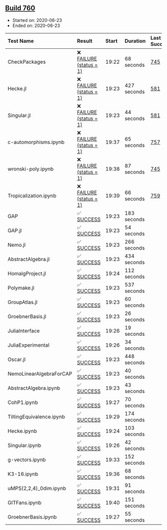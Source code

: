 ## [Build 760](https://oscarci.mathematik.uni-kl.de/job/oscar-julia-1.4/760/)

* Started on: 2020-06-23
* Ended on: 2020-06-23

| Test Name    | Result | Start | Duration | Last Success | First Failure |
|:-------------|:-------|:------|:---------|:-------------|:--------------|
| CheckPackages | ❌ [FAILURE (status = 1)](https://oscarci.mathematik.uni-kl.de/job/oscar-julia-1.4/760/artifact/logs/build-760/CheckPackages.log) | 19:22 | 68 seconds | [745](https://oscarci.mathematik.uni-kl.de/job/oscar-julia-1.4/745/) | [746](https://oscarci.mathematik.uni-kl.de/job/oscar-julia-1.4/746/) |
| Hecke.jl | ❌ [FAILURE (status = 1)](https://oscarci.mathematik.uni-kl.de/job/oscar-julia-1.4/760/artifact/logs/build-760/Hecke.jl.log) | 19:23 | 427 seconds | [581](https://oscarci.mathematik.uni-kl.de/job/oscar-julia-1.4/581/) | [582](https://oscarci.mathematik.uni-kl.de/job/oscar-julia-1.4/582/) |
| Singular.jl | ❌ [FAILURE (status = 1)](https://oscarci.mathematik.uni-kl.de/job/oscar-julia-1.4/760/artifact/logs/build-760/Singular.jl.log) | 19:23 | 44 seconds | [581](https://oscarci.mathematik.uni-kl.de/job/oscar-julia-1.4/581/) | [582](https://oscarci.mathematik.uni-kl.de/job/oscar-julia-1.4/582/) |
| c-automorphisms.ipynb | ❌ [FAILURE (status = 1)](https://oscarci.mathematik.uni-kl.de/job/oscar-julia-1.4/760/artifact/logs/build-760/c-automorphisms.ipynb.log) | 19:37 | 65 seconds | [757](https://oscarci.mathematik.uni-kl.de/job/oscar-julia-1.4/757/) | [758](https://oscarci.mathematik.uni-kl.de/job/oscar-julia-1.4/758/) |
| wronski-poly.ipynb | ❌ [FAILURE (status = 1)](https://oscarci.mathematik.uni-kl.de/job/oscar-julia-1.4/760/artifact/logs/build-760/wronski-poly.ipynb.log) | 19:38 | 87 seconds | [745](https://oscarci.mathematik.uni-kl.de/job/oscar-julia-1.4/745/) | [746](https://oscarci.mathematik.uni-kl.de/job/oscar-julia-1.4/746/) |
| Tropicalization.ipynb | ❌ [FAILURE (status = 1)](https://oscarci.mathematik.uni-kl.de/job/oscar-julia-1.4/760/artifact/logs/build-760/Tropicalization.ipynb.log) | 19:39 | 66 seconds | [759](https://oscarci.mathematik.uni-kl.de/job/oscar-julia-1.4/759/) | [760](https://oscarci.mathematik.uni-kl.de/job/oscar-julia-1.4/760/) |
| GAP | ✅ [SUCCESS](https://oscarci.mathematik.uni-kl.de/job/oscar-julia-1.4/760/artifact/logs/build-760/GAP.log) | 19:23 | 183 seconds |  |  |
| GAP.jl | ✅ [SUCCESS](https://oscarci.mathematik.uni-kl.de/job/oscar-julia-1.4/760/artifact/logs/build-760/GAP.jl.log) | 19:23 | 54 seconds |  |  |
| Nemo.jl | ✅ [SUCCESS](https://oscarci.mathematik.uni-kl.de/job/oscar-julia-1.4/760/artifact/logs/build-760/Nemo.jl.log) | 19:23 | 266 seconds |  |  |
| AbstractAlgebra.jl | ✅ [SUCCESS](https://oscarci.mathematik.uni-kl.de/job/oscar-julia-1.4/760/artifact/logs/build-760/AbstractAlgebra.jl.log) | 19:23 | 434 seconds |  |  |
| HomalgProject.jl | ✅ [SUCCESS](https://oscarci.mathematik.uni-kl.de/job/oscar-julia-1.4/760/artifact/logs/build-760/HomalgProject.jl.log) | 19:24 | 112 seconds |  |  |
| Polymake.jl | ✅ [SUCCESS](https://oscarci.mathematik.uni-kl.de/job/oscar-julia-1.4/760/artifact/logs/build-760/Polymake.jl.log) | 19:23 | 537 seconds |  |  |
| GroupAtlas.jl | ✅ [SUCCESS](https://oscarci.mathematik.uni-kl.de/job/oscar-julia-1.4/760/artifact/logs/build-760/GroupAtlas.jl.log) | 19:23 | 60 seconds |  |  |
| GroebnerBasis.jl | ✅ [SUCCESS](https://oscarci.mathematik.uni-kl.de/job/oscar-julia-1.4/760/artifact/logs/build-760/GroebnerBasis.jl.log) | 19:23 | 26 seconds |  |  |
| JuliaInterface | ✅ [SUCCESS](https://oscarci.mathematik.uni-kl.de/job/oscar-julia-1.4/760/artifact/logs/build-760/JuliaInterface.log) | 19:26 | 19 seconds |  |  |
| JuliaExperimental | ✅ [SUCCESS](https://oscarci.mathematik.uni-kl.de/job/oscar-julia-1.4/760/artifact/logs/build-760/JuliaExperimental.log) | 19:26 | 34 seconds |  |  |
| Oscar.jl | ✅ [SUCCESS](https://oscarci.mathematik.uni-kl.de/job/oscar-julia-1.4/760/artifact/logs/build-760/Oscar.jl.log) | 19:23 | 448 seconds |  |  |
| NemoLinearAlgebraForCAP | ✅ [SUCCESS](https://oscarci.mathematik.uni-kl.de/job/oscar-julia-1.4/760/artifact/logs/build-760/NemoLinearAlgebraForCAP.log) | 19:23 | 40 seconds |  |  |
| AbstractAlgebra.ipynb | ✅ [SUCCESS](https://oscarci.mathematik.uni-kl.de/job/oscar-julia-1.4/760/artifact/logs/build-760/AbstractAlgebra.ipynb.log) | 19:23 | 43 seconds |  |  |
| CohP1.ipynb | ✅ [SUCCESS](https://oscarci.mathematik.uni-kl.de/job/oscar-julia-1.4/760/artifact/logs/build-760/CohP1.ipynb.log) | 19:27 | 70 seconds |  |  |
| TiltingEquivalence.ipynb | ✅ [SUCCESS](https://oscarci.mathematik.uni-kl.de/job/oscar-julia-1.4/760/artifact/logs/build-760/TiltingEquivalence.ipynb.log) | 19:29 | 174 seconds |  |  |
| Hecke.ipynb | ✅ [SUCCESS](https://oscarci.mathematik.uni-kl.de/job/oscar-julia-1.4/760/artifact/logs/build-760/Hecke.ipynb.log) | 19:24 | 103 seconds |  |  |
| Singular.ipynb | ✅ [SUCCESS](https://oscarci.mathematik.uni-kl.de/job/oscar-julia-1.4/760/artifact/logs/build-760/Singular.ipynb.log) | 19:26 | 42 seconds |  |  |
| g-vectors.ipynb | ✅ [SUCCESS](https://oscarci.mathematik.uni-kl.de/job/oscar-julia-1.4/760/artifact/logs/build-760/g-vectors.ipynb.log) | 19:33 | 152 seconds |  |  |
| K3-16.ipynb | ✅ [SUCCESS](https://oscarci.mathematik.uni-kl.de/job/oscar-julia-1.4/760/artifact/logs/build-760/K3-16.ipynb.log) | 19:36 | 68 seconds |  |  |
| uMPS(2,2,4)_0dim.ipynb | ✅ [SUCCESS](https://oscarci.mathematik.uni-kl.de/job/oscar-julia-1.4/760/artifact/logs/build-760/uMPS-2-2-4-_0dim.ipynb.log) | 19:31 | 91 seconds |  |  |
| GITFans.ipynb | ✅ [SUCCESS](https://oscarci.mathematik.uni-kl.de/job/oscar-julia-1.4/760/artifact/logs/build-760/GITFans.ipynb.log) | 19:40 | 151 seconds |  |  |
| GroebnerBasis.ipynb | ✅ [SUCCESS](https://oscarci.mathematik.uni-kl.de/job/oscar-julia-1.4/760/artifact/logs/build-760/GroebnerBasis.ipynb.log) | 19:27 | 55 seconds |  |  |
